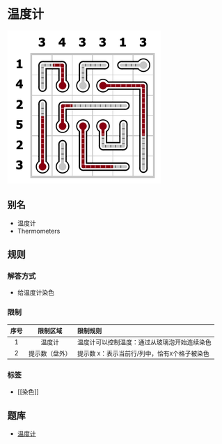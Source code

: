 # 温度计

![题&解](../images/温度计.png)

## 别名

- 温度计
- Thermometers

## 规则

### 解答方式

- 给温度计染色

### 限制

| 序号  |  限制区域   | 限制规则                         |
|:---:|:-------:|:-----------------------------|
|  1  |   温度计   | 温度计可以控制温度：通过从玻璃泡开始连续染色       |
|  2  | 提示数（盘外） | 提示数 `X`：表示当前行/列中，恰有`X`个格子被染色 |

### 标签

- [[染色]]

## 题库

- [温度计](https://cn.puzzle-thermometers.com/?size=7)
